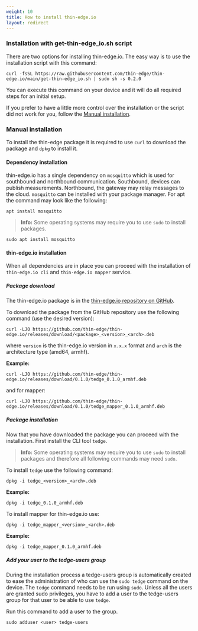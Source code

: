 ```yaml
---
weight: 10
title: How to install thin-edge.io
layout: redirect
---
```


### Installation with get-thin-edge_io.sh script

There are two options for installing thin-edge.io.
The easy way is to use the installation script with this command:
```
curl -fsSL https://raw.githubusercontent.com/thin-edge/thin-edge.io/main/get-thin-edge_io.sh | sudo sh -s 0.2.0
```
You can execute this command on your device and it will do all required steps for an initial setup.

If you prefer to have a little more control over the installation or the script did not work for you, follow the [Manual installation](#manual-installation).

### Manual installation

To install the thin-edge package it is required to use `curl` to download the package and `dpkg` to install it.

#### Dependency installation

thin-edge.io has a single dependency on `mosquitto` which is used for southbound and northbound communication.
Southbound, devices can publish measurements.
Northbound, the gateway may relay messages to the cloud.
`mosquitto` can be installed with your package manager.
For apt the command may look like the following:

```shell
apt install mosquitto
```

>**Info:** Some operating systems may require you to use `sudo` to install packages.

```shell
sudo apt install mosquitto
```

#### thin-edge.io installation

When all dependencies are in place you can proceed with the installation of `thin-edge.io cli` and `thin-edge.io mapper` service.

##### Package download

The thin-edge.io package is in the [thin-edge.io repository on GitHub](https://github.com/thin-edge/thin-edge.io/releases).

To download the package from the GitHub repository use the following command (use the desired version):

```shell
curl -LJO https://github.com/thin-edge/thin-edge.io/releases/download/<package>_<version>_<arch>.deb
```

where `version` is the thin-edge.io version in `x.x.x` format and `arch` is the architecture type (amd64, armhf).

**Example:**

```shell
curl -LJO https://github.com/thin-edge/thin-edge.io/releases/download/0.1.0/tedge_0.1.0_armhf.deb
```

and for mapper:

```shell
curl -LJO https://github.com/thin-edge/thin-edge.io/releases/download/0.1.0/tedge_mapper_0.1.0_armhf.deb
```

##### Package installation

Now that you have downloaded the package you can proceed with the installation. First install the CLI tool `tedge`.

>**Info:** Some operating systems may require you to use `sudo` to install packages and therefore all following commands may need `sudo`.

To install `tedge` use the following command:

```shell
dpkg -i tedge_<version>_<arch>.deb
```

**Example:**

```shell
dpkg -i tedge_0.1.0_armhf.deb
```

To install mapper for thin-edge.io use:

```shell
dpkg -i tedge_mapper_<version>_<arch>.deb
```

**Example:**

```shell
dpkg -i tedge_mapper_0.1.0_armhf.deb
```

##### Add your user to the tedge-users group

During the installation process a tedge-users group is automatically created to ease the administration of who can use the `sudo tedge` command on the device.
The `tedge` command needs to be run using `sudo`.
Unless all the users are granted sudo privileges, you have to add a user to the tedge-users group for that user to be able to use `tedge`.

Run this command to add a user to the group.

```shell
sudo adduser <user> tedge-users
```
